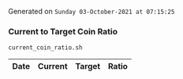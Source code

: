 Generated on `Sunday 03-October-2021 at 07:15:25`

### Current to Target Coin Ratio
`current_coin_ratio.sh`

Date|Current|Target|Ratio
---|---|---|---
